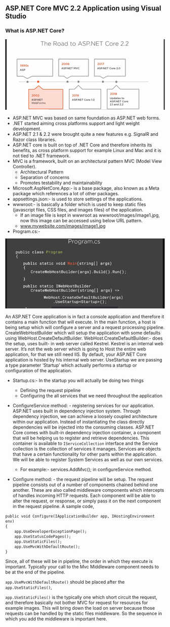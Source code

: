 ## ASP.NET Core MVC 2.2 Application using Visual Studio

### What is ASP.NET Core?

![](/asp.net-core-mvc-2.2/imgs/RoadToAsp.netCore2.2.png)

-	ASP.NET MVC was based on same foundation as ASP.NET web forms.
-	.NET started aiming cross platforms support and light weight development. 
-	ASP.NET 2.1 & 2.2 were brought quite a new features e.g. SignalR and Razor class libraries.
-	ASP.NET core is built on top of .NET Core and therefore inherits its benefits, as cross platform support for example Linux and Mac and it is not tied to .NET framework.
-	MVC is a framework, built on an architectural pattern MVC (Model View Controller).
    -	Architectural Pattern
    -	Separation of concerns
    -	Promotes testability and maintainability 
-	Microsoft.AspNetCore.App:- is a base package, also known as a Meta package which references a lot of other packages.
-	appsettings.json:- is used to store settings of the applications.
-	wwwroot:- is basically a folder which is used to keep static files (javascript files, CSS files, and images files) of the application.
    -	If an image file is kept in wwwroot as wwwroot/images/image1.jpg, now this image can be accessed using below URL pattern.
    -	www.mywebsite.com/images/image1.jpg
-	Program.cs:- 

![](/asp.net-core-mvc-2.2/imgs/Program.cs.png)

An ASP.NET Core application is in fact a console application and therefore it contains a main function that will execute. In the main function, a host is being setup which will configure a server and a request processing pipeline. 
CreateWebHostBuilder which will setup the application with some defaults using WebHost.CreateDefaultBuilder.
WebHost.CreateDefaultBuilder:- does the setup, uses built- in web server called Kestrel. Kestrel is an internal web server. It’s not the web server which is going to Host the entire web application, for that we still need IIS.
By default, your ASP.NET Core application is hosted by his internal web server.
UseStartup<Startup> we are passing a type parameter ‘Startup’ which actually performs a startup or configuration of the application.
-	Startup.cs:- In the startup you will actually be doing two things 
    -	Defining the request pipeline 
    -	Configuring the all services that we need throughout the application
-	ConfigureService method: - registering services for our application. ASP.NET uses built in dependency injection system. Through dependency injection, we can achieve a loosely coupled architecture within our application. Instead of instantiating the class directly dependencies will be injected into the consuming classes. ASP.NET Core comes with built-in dependency injection container, a component that will be helping us to register and retrieve dependencies. This container is available to `IServiceCollection` interface and the Service collection is the collection of services it manages. Services are objects that have a certain functionality for other parts within the application. We will be able to register System Services as well as our own services.
    -	For example:- services.AddMvc(); in configureService method.

-	Configure method: - the request pipeline will be setup. The request pipeline consists out of a number of components chained behind one another. These are also called middleware components which intercepts of handles incoming HTTP requests. Each component will be able to alter the request, or response, or simply pass it on the next component in the request pipeline. A sample code, 

```
public void Configure(IApplicationBuilder app, IHostingEnvironment env)
{
    app.UseDeveloperExceptionPage();
    app.UseStatusCodePages();
    app.UseStaticFiles();
    app.UseMvcWithDefaultRoute();
}
```

Since, all of these will be in pipeline, the order in which they execute is important. Typically your call to the Mvc Middleware component needs to be at the end of the pipeline.

`app.UseMvcWithDefaultRoute()` should be placed after the `app.UseStaticFiles()`, 

`app.UseStaticFiles()` is the typically one which short circuit the request, and therefore basically not bother MVC for request for resources for example images. This will bring down the load on server because those requests can be handled by the static files middleware.
So the sequence in which you add the middleware is important here.

